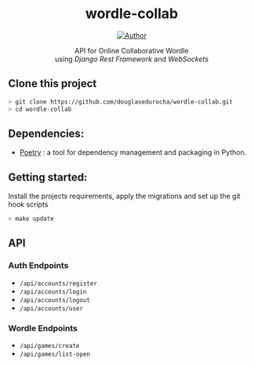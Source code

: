 <h1 align="center">wordle-collab</h1>
</p>
<p align="center">
<a href="https://github.com/douglasedurocha"><img title="Author" src="https://img.shields.io/badge/Author-douglasedurocha-blue.svg?style=for-the-badge&logo=github"></a>
</p>

<div align="center">API for Online Collaborative Wordle<br>using <em>Django Rest Framework</em> and <em>WebSockets</em></div>

## Clone this project

```bash
> git clone https://github.com/douglasedurocha/wordle-collab.git
> cd wordle-collab
```

## Dependencies:

+ [Poetry](https://python-poetry.org) : a tool for dependency management and packaging in Python.

## Getting started:

Install the projects requirements, apply the migrations and set up the git hook scripts
```bash
> make update
```

## API

### Auth Endpoints

* `/api/accounts/register`
* `/api/accounts/login`
* `/api/accounts/logout`
* `/api/accounts/user`

### Wordle Endpoints

* `/api/games/create`
* `/api/games/list-open`

<!-- ### Usage -->

<!-- ## Features

|| Features |
| :-: | - | -->
